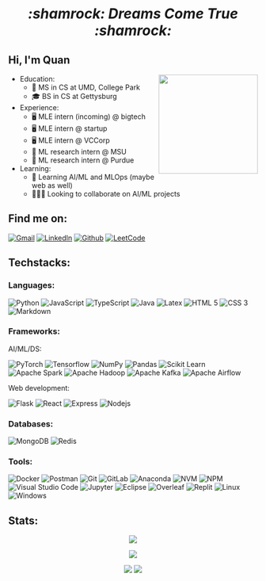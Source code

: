 <h1 align="center"><i>:shamrock: Dreams Come True :shamrock:</i></h1>

<!-- ############################################################ -->
<!-- ####################### INTRODUCTION ####################### -->
<!-- ############################################################ -->
<!-- https://gist.github.com/rxaviers/7360908 -->
<!-- https://github.com/ikatyang/emoji-cheat-sheet -->

## Hi, I'm Quan
<img align="right" alt="" width="200" src="https://media4.giphy.com/media/v1.Y2lkPTc5MGI3NjExb3hoZ3VpZGlzdHd5dDRzZjNuOXU5Z2tkeTVrNDg5YW8xYjl4MTc5dyZlcD12MV9pbnRlcm5hbF9naWZfYnlfaWQmY3Q9cw/VM1fcpu2bKs1e2Kdbj/giphy.gif" />

- Education:
  - :book: MS in CS at UMD, College Park
  - :mortar_board: BS in CS at Gettysburg
- Experience: 
  - :desktop_computer: MLE intern (incoming) @ bigtech
  - :desktop_computer: MLE intern @ startup
  - :desktop_computer: MLE intern @ VCCorp
  - :memo: ML research intern @ MSU
  - :memo: ML research intern @ Purdue
- Learning:
  - :seedling: Learning AI/ML and MLOps (maybe web as well)
  - :people_holding_hands: Looking to collaborate on AI/ML projects

<!-- 😄 Pronouns: he/him/his -->


<!-- ############################################################ -->
<!-- ########################### INFO ########################### -->
<!-- ############################################################ -->
<!-- https://github.com/iconic/open-iconic/tree/master/svg -->
## Find me on:
<div>
<a href="mailto:quanhnguyen232@gmail.com" target="_blank"><img alt="Gmail" src="https://img.shields.io/badge/Gmail-D14836?style=for-the-badge&logo=gmail&logoColor=white"/></a>
<a href="https://www.linkedin.com/in/quanhnguyen232/" target="_blank"><img alt="LinkedIn" src="https://img.shields.io/badge/LinkedIn-0077B5?style=for-the-badge&logo=linkedin&logoColor=white"/></a>
<a href="https://github.com/QuanHNguyen232" target="_blank"><img alt="Github" src="https://img.shields.io/badge/GitHub-181717?style=for-the-badge&logo=github&logoColor=white"/></a>
<a href="https://leetcode.com/QuanHNguyen232/" target="_blank"><img alt="LeetCode" src="https://img.shields.io/badge/LeetCode-FFA116?style=for-the-badge&logo=LeetCode&logoColor=black"/></a>
</div>
<!-- <div> -->
<!-- <a href="https://www.hackerrank.com/QuanHNguyen232/" target="_blank"><img alt="Hackerrank" src="https://img.shields.io/badge/Hackerrank-00EA64?style=for-the-badge&logo=HackerRank&logoColor=black"/></a> -->
<!-- <a href="https://www.kaggle.com/quanhnguyen232/" target="_blank"><img alt="Kaggle" src="https://img.shields.io/badge/Kaggle-20BEFF?style=for-the-badge&logo=Kaggle&logoColor=white"/></a> -->
<!-- <a href="https://www.datacamp.com/profile/quannh2002/" target="_blank"><img alt="Data Camp" src="https://img.shields.io/badge/DataCamp-03EF62?style=for-the-badge&logo=datacamp&logoColor=black"/></a> -->
<!-- <a href="https://angel.co/u/quan-nguyen-71" target="_blank"><img alt="Angel List" src="https://img.shields.io/badge/AngelList-000000?style=for-the-badge&logo=angellist&logoColor=white"/></a> -->
<!-- </div> -->

<!-- ############################################################ -->
<!-- ################## PROGRAMING LANGUAGES #################### -->
<!-- ############################################################ -->
## Techstacks:
### Languages:
<div>
 <img alt="Python" src="https://img.shields.io/badge/Python-3776AB?style=for-the-badge&logo=python&logoColor=white" />
 <img alt="JavaScript" src="https://img.shields.io/badge/JavaScript-F7DF1E?style=for-the-badge&logo=javascript&logoColor=white" />
 <img alt="TypeScript" src="https://img.shields.io/badge/TypeScript-3178C6?style=for-the-badge&logo=typescript&logoColor=white" />
 <img alt="Java" src="https://img.shields.io/badge/Java-ED8B00?style=for-the-badge&logo=java&logoColor=white" />
 <img alt="Latex" src="https://img.shields.io/badge/Latex-008080?style=for-the-badge&logo=latex&logoColor=white" />
 <img alt="HTML 5" src="https://img.shields.io/badge/HTML5-E34F26?style=for-the-badge&logo=html5&logoColor=white" />
 <img alt="CSS 3" src="https://img.shields.io/badge/CSS3-1572B6?&style=for-the-badge&logo=css3&logoColor=white" />
 <img alt="Markdown" src="https://img.shields.io/badge/Markdown-000000?style=for-the-badge&logo=markdown&logoColor=white" />
 <!-- <img alt="C sharp" src="https://img.shields.io/badge/C%23-239120?style=for-the-badge&logo=c-sharp&logoColor=white" /> -->
 <!-- <img alt="Kotlin" src="https://img.shields.io/badge/Kotlin-7F52FF?style=for-the-badge&logo=kotlin&logoColor=white" /> -->
</div>

<!-- ############################################################ -->
<!-- #################### LIBS & FRAMEWORKS ##################### -->
<!-- ############################################################ -->
### Frameworks:
<div>
 <p>AI/ML/DS:</p>
 <img alt="PyTorch" src="https://img.shields.io/badge/PyTorch-EE4C2C?style=for-the-badge&logo=tensorflow&logoColor=white" />
 <!-- <img alt="Keras" src="https://img.shields.io/badge/Keras-D00000?style=for-the-badge&logo=keras&logoColor=white" /> -->
 <img alt="Tensorflow" src="https://img.shields.io/badge/TensorFlow-FF6F00?style=for-the-badge&logo=tensorflow&logoColor=white" />
 <img alt="NumPy" src="https://img.shields.io/badge/NumPy-013243?style=for-the-badge&logo=numpy&logoColor=white" />
 <img alt="Pandas" src="https://img.shields.io/badge/Pandas-150458?style=for-the-badge&logo=pandas&logoColor=white" />
 <img alt="Scikit Learn" src="https://img.shields.io/badge/Scikit--learn-F7931E?style=for-the-badge&logo=scikitlearn&logoColor=white" />
 </br>
 <img alt="Apache Spark" src="https://img.shields.io/badge/Apache_Spark-E25A1C?style=for-the-badge&logo=apachespark&logoColor=white">
 <img alt="Apache Hadoop" src="https://img.shields.io/badge/Apache_Hadoop-66CCFF?style=for-the-badge&logo=apachehadoop&logoColor=white">
 <img alt="Apache Kafka" src="https://img.shields.io/badge/Apache_Kafka-231F20?style=for-the-badge&logo=apachekafka&logoColor=white">
 <img alt="Apache Airflow" src="https://img.shields.io/badge/Apache_Airflow-017CEE?style=for-the-badge&logo=apacheairflow&logoColor=white">
</div>

<div>
 <p>Web development:</p>
 <img alt="Flask" src="https://img.shields.io/badge/Flask-000000?style=for-the-badge&logo=flask&logoColor=white" />
 <img alt="React" src="https://img.shields.io/badge/React-61DAFB?style=for-the-badge&logo=react&logoColor=white" />
 <img alt="Express" src="https://img.shields.io/badge/Express-000000?style=for-the-badge&logo=express&logoColor=white" />
 <img alt="Nodejs" src="https://img.shields.io/badge/Nodejs-5FA04E?style=for-the-badge&logo=nodedotjs&logoColor=white" />
</div>

<!-- ############################################################ -->
<!-- ########################## TOOLS ########################### -->
<!-- ############################################################ -->
### Databases:
<div>
 <img alt="MongoDB" src="https://img.shields.io/badge/MongoDB-47A248?style=for-the-badge&logo=mongodb&logoColor=white">
 <img alt="Redis" src="https://img.shields.io/badge/Redis-FF4438?style=for-the-badge&logo=redis&logoColor=white">
</div>

### Tools:
<div>
 <img alt="Docker" src="https://img.shields.io/badge/Docker-2496ED?style=for-the-badge&logo=docker&logoColor=white">
 <img alt="Postman" src="https://img.shields.io/badge/Postman-FF6C37?style=for-the-badge&logo=postman&logoColor=white">
 <img alt="Git" src="https://img.shields.io/badge/Git-E44C30?style=for-the-badge&logo=git&logoColor=white" />
 <img alt="GitLab" src="https://img.shields.io/badge/GitLab-FC6D26?style=for-the-badge&logo=gitlab&logoColor=white" />
 <img alt="Anaconda" src="https://img.shields.io/badge/Anaconda-44A833?style=for-the-badge&logo=anaconda&logoColor=white" />
 <img alt="NVM" src="https://img.shields.io/badge/nvm-F4DD4B?style=for-the-badge&logo=nvm&logoColor=white" />
 <img alt="NPM" src="https://img.shields.io/badge/npm-CB3837?style=for-the-badge&logo=npm&logoColor=white" />
<!-- <img alt="SQLite" src="https://img.shields.io/badge/SQLite-003B57?style=for-the-badge&logo=sqlite&logoColor=white" /> -->
 <div>
 <img alt="Visual Studio Code" src="https://img.shields.io/badge/VS_Code-007ACC?style=for-the-badge&logo=visual%20studio%20code&logoColor=white" />
 <img alt="Jupyter" src="https://img.shields.io/badge/Jupyter-F37626?style=for-the-badge&logo=jupyter&logoColor=white" />
 <img alt="Eclipse" src="https://img.shields.io/badge/Eclipse-2C2255?style=for-the-badge&logo=eclipse&logoColor=white" />
 <img alt="Overleaf" src="https://img.shields.io/badge/Overleaf-47A141?style=for-the-badge&logo=Overleaf&logoColor=white" />
 <img alt="Replit" src="https://img.shields.io/badge/Replit-667881?style=for-the-badge&logo=replit&logoColor=white" />
 <img alt="Linux" src="https://img.shields.io/badge/Linux-FCC624?style=for-the-badge&logo=linux&logoColor=white" />
 <img alt="Windows" src="https://img.shields.io/badge/Windows-0078D4?style=for-the-badge&logo=windows&logoColor=white" />
<!--  <img alt="Android Studio" src="https://img.shields.io/badge/Android_Studio-3DDC84?style=for-the-badge&logo=androidstudio&logoColor=white" /> -->
<!--  <img alt="Visual Studio" src="https://img.shields.io/badge/Visual_Studio-5C2D91?style=for-the-badge&logo=visual%20studio&logoColor=white" /> -->
</div>
</div>


<!-- ############################################################ -->
<!-- ######################## REPO STATS ######################## -->
<!-- ############################################################ -->
<!--
[![Readme Card](https://github-readme-stats.vercel.app/api/pin/?username=QuanHNguyen232&show_owner=true&repo=Leetcode_soln)](https://github.com/anuraghazra/github-readme-stats) -->



<!-- ############################################################ -->
<!-- ######################## GITHUB STATS ###################### -->
<!-- ############################################################ -->
## Stats:
<div align="center">

<!-- <p align="center"> <a href="https://github.com/ryo-ma/github-profile-trophy"><img src="https://github-profile-trophy.vercel.app/?username=QuanHNguyen232&column=-1&no-bg=true&no-frame=true&theme=oldie" alt="trophies" /></a> </p> -->
![](https://github-profile-trophy.vercel.app/?username=QuanHNguyen232&column=-1&no-bg=true&no-frame=true&theme=oldie)

<!-- [![Quan's GitHub Stats](https://awesome-github-stats.azurewebsites.net/user-stats/QuanHNguyen232?cardType=github&theme=react)](https://git.io/awesome-stats-card) -->
<!-- [![Top Langs](https://github-readme-stats.vercel.app/api/top-langs/?username=QuanHNguyen232&theme=react&layout=compact&langs_count=5&hide=jupyter%20notebook)](https://github.com/anuraghazra/github-readme-stats) -->
<!-- [![GitHub Streak](http://github-readme-streak-stats.herokuapp.com?user=QuanHNguyen232&theme=react&date_format=M%20j%5B%2C%20Y%5D)](https://git.io/streak-stats) -->

![](http://github-profile-summary-cards.vercel.app/api/cards/profile-details?username=QuanHNguyen232&theme=nord_bright)

![](http://github-profile-summary-cards.vercel.app/api/cards/stats?username=QuanHNguyen232&theme=nord_bright)
![](http://github-profile-summary-cards.vercel.app/api/cards/repos-per-language?username=QuanHNguyen232&theme=nord_bright)
 
</div>






<!-- ############################################################ -->
<!-- ########################## SOURCES ######################### -->
<!-- ############################################################ -->
<!-- 
https://dev.to/charalambosioannou/create-a-dynamic-github-profile-readme-il5
https://github.com/anuraghazra/github-readme-stats
https://github.com/abhisheknaiidu/awesome-github-profile-readme
https://medium.com/swlh/how-to-create-a-self-updating-readme-md-for-your-github-profile-f8b05744ca91

##### Beautiful Badges #####
Syntax: https://shields.io/
Icon+Color: https://simpleicons.org/
Logo: https://github.com/simple-icons/simple-icons/blob/develop/slugs.md
Sample: https://dev.to/envoy_/150-badges-for-github-pnk
Most beautiful gray background: E0E0E0

##### Stats #####
https://github.com/vn7n24fzkq/github-profile-summary-cards

-->


<!-- ############################################################ -->
<!-- ########################## OBSOLETE ######################## -->
<!-- ############################################################ -->
<!-- **QuanHNguyen232/QuanHNguyen232** is a ✨ _special_ ✨ repository because its `README.md` (this file) appears on your GitHub profile.
Here are some ideas to get you started:
- 🔭 I’m currently working on ...
- 🤔 I’m looking for help with ...
- 💬 Ask me about ...
- ⚡ Fun fact: ... 
-->

<!--[![Quan's GitHub stats](https://github-readme-stats.vercel.app/api?username=QuanHNguyen232&show_icons=true&theme=algolia)](https://github.com/anuraghazra/github-readme-stats)
![Top Langs](https://github-readme-stats.vercel.app/api/top-langs/?username=QuanHNguyen232&theme=algolia)-->

<!-- [**March 2021 - Present**]:
  * Build mobilie application with React Native which warns users of early forest fire.
  * [Google Play Link](https://play.google.com/store/apps/details?id=vnfis.com.vn.phscr_gla&hl=en&gl=US)
  * [Appstore Link](https://apps.apple.com/us/app/hotspot-gla/id1572979362) (will be updated in the future) -->
  
  
<!--
<p align="center">
<img src="https://raw.githubusercontent.com/github/explore/80688e429a7d4ef2fca1e82350fe8e3517d3494d/topics/python/python.png" alt="Python" height="40" style="vertical-align:top; margin:4px;">
<img src="https://raw.githubusercontent.com/github/explore/80688e429a7d4ef2fca1e82350fe8e3517d3494d/topics/tensorflow/tensorflow.png" alt="Tensorflow" height="40" style="vertical-align:top; margin:4px;">
<img src="https://raw.githubusercontent.com/github/explore/80688e429a7d4ef2fca1e82350fe8e3517d3494d/topics/scikit-learn/scikit-learn.png" alt="Scikit Learn" height="40" style="vertical-align:top; margin:4px;">
<img src="https://raw.githubusercontent.com/github/explore/80688e429a7d4ef2fca1e82350fe8e3517d3494d/topics/opencv/opencv.png" alt="Open CV" height="40" style="vertical-align:top; margin:4px;">
<img src="https://raw.githubusercontent.com/github/explore/80688e429a7d4ef2fca1e82350fe8e3517d3494d/topics/visual-studio-code/visual-studio-code.png" alt="VS Code" height="40" style="vertical-align:top; margin:4px;">
<img src="https://raw.githubusercontent.com/github/explore/80688e429a7d4ef2fca1e82350fe8e3517d3494d/topics/jupyter-notebook/jupyter-notebook.png" alt="Jupyter Notebook" height="40" style="vertical-align:top; margin:4px;">
</p>
-->

<!--
### Others
<p align="center">
<img src="https://raw.githubusercontent.com/github/explore/80688e429a7d4ef2fca1e82350fe8e3517d3494d/topics/latex/latex.png" alt="LaTex" height="40" style="vertical-align:top; margin:4px;">
</p> -->

<!--
### Web development
<p align="center">
<img src="https://raw.githubusercontent.com/github/explore/80688e429a7d4ef2fca1e82350fe8e3517d3494d/topics/html/html.png" alt="HTML" height="40" style="vertical-align:top; margin:4px;">
<img src="https://raw.githubusercontent.com/github/explore/80688e429a7d4ef2fca1e82350fe8e3517d3494d/topics/css/css.png" alt="CSS" height="40" style="vertical-align:top; margin:4px;">
<img src="https://raw.githubusercontent.com/github/explore/80688e429a7d4ef2fca1e82350fe8e3517d3494d/topics/aspnet/aspnet.png" alt="asp dot net" height="40" style="vertical-align:top; margin:4px;">
<img src="https://raw.githubusercontent.com/github/explore/80688e429a7d4ef2fca1e82350fe8e3517d3494d/topics/java/java.png" alt="Java" height="40" style="vertical-align:top; margin:4px;">
<img src="https://raw.githubusercontent.com/github/explore/80688e429a7d4ef2fca1e82350fe8e3517d3494d/topics/sql/sql.png" alt="SQL" height="40" style="vertical-align:top; margin:4px;">
<img src="https://raw.githubusercontent.com/github/explore/80688e429a7d4ef2fca1e82350fe8e3517d3494d/topics/postgresql/postgresql.png" alt="PostgreSQL" height="40" style="vertical-align:top; margin:4px;">
</p>
-->
